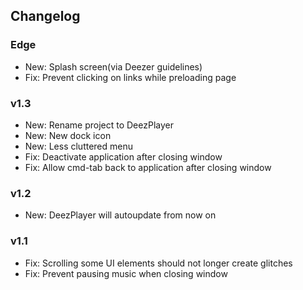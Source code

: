 ## Changelog

### Edge

- New: Splash screen(via Deezer guidelines)
- Fix: Prevent clicking on links while preloading page

### v1.3

- New: Rename project to DeezPlayer
- New: New dock icon
- New: Less cluttered menu
- Fix: Deactivate application after closing window
- Fix: Allow cmd-tab back to application after closing window

### v1.2

- New: DeezPlayer will autoupdate from now on

### v1.1

- Fix: Scrolling some UI elements should not longer create glitches
- Fix: Prevent pausing music when closing window
